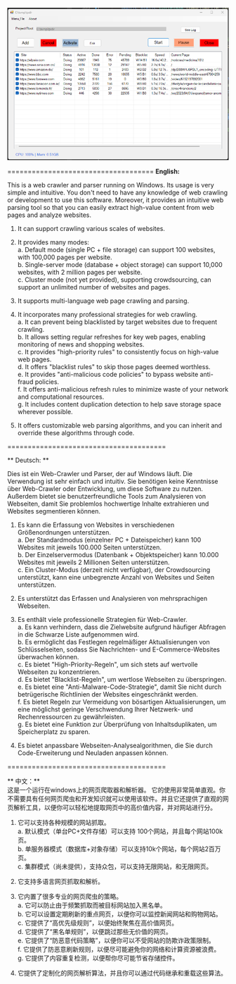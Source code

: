 ![App UI](/SiteTaskList.png)


====================================
**English:**

This is a web crawler and parser running on Windows. Its usage is very simple and intuitive. You don't need to have any knowledge of web crawling or development to use this software. Moreover, it provides an intuitive web parsing tool so that you can easily extract high-value content from web pages and analyze websites.

1. It can support crawling various scales of websites.  
2. It provides many modes:  
    a. Default mode (single PC + file storage) can support 100 websites, with 100,000 pages per website.   
    b. Single-server mode (database + object storage) can support 10,000 websites, with 2 million pages per website.  
    c. Cluster mode (not yet provided), supporting crowdsourcing, can support an unlimited number of websites and pages.  
   

4. It supports multi-language web page crawling and parsing.

5. It incorporates many professional strategies for web crawling.  
    a. It can prevent being blacklisted by target websites due to frequent crawling.  
    b. It allows setting regular refreshes for key web pages, enabling monitoring of news and shopping websites.  
    c. It provides "high-priority rules" to consistently focus on high-value web pages.  
    d. It offers "blacklist rules" to skip those pages deemed worthless.  
    e. It provides "anti-malicious code policies" to bypass website anti-fraud policies.  
    f. It offers anti-malicious refresh rules to minimize waste of your network and computational resources.  
    g. It includes content duplication detection to help save storage space wherever possible.  

6. It offers customizable web parsing algorithms, and you can inherit and override these algorithms through code.


=======================================


** Deutsch: **  

Dies ist ein Web-Crawler und Parser, der auf Windows läuft. Die Verwendung ist sehr einfach und intuitiv. Sie benötigen keine Kenntnisse über Web-Crawler oder Entwicklung, um diese Software zu nutzen. Außerdem bietet sie benutzerfreundliche Tools zum Analysieren von Webseiten, damit Sie problemlos hochwertige Inhalte extrahieren und Websites segmentieren können.


1. Es kann die Erfassung von Websites in verschiedenen Größenordnungen unterstützen.  
     a. Der Standardmodus (einzelner PC + Dateispeicher) kann 100 Websites mit jeweils 100.000 Seiten unterstützen.  
     b. Der Einzelservermodus (Datenbank + Objektspeicher) kann 10.000 Websites mit jeweils 2 Millionen Seiten unterstützen.  
     c. Ein Cluster-Modus (derzeit nicht verfügbar), der Crowdsourcing unterstützt, kann eine unbegrenzte Anzahl von Websites und Seiten unterstützen.  


2. Es unterstützt das Erfassen und Analysieren von mehrsprachigen Webseiten.

3. Es enthält viele professionelle Strategien für Web-Crawler.  
     a. Es kann verhindern, dass die Zielwebsite aufgrund häufiger Abfragen in die Schwarze Liste aufgenommen wird.  
     b. Es ermöglicht das Festlegen regelmäßiger Aktualisierungen von Schlüsselseiten, sodass Sie Nachrichten- und E-Commerce-Websites überwachen können.  
     c. Es bietet "High-Priority-Regeln", um sich stets auf wertvolle Webseiten zu konzentrieren.  
     d. Es bietet "Blacklist-Regeln", um wertlose Webseiten zu überspringen.  
     e. Es bietet eine "Anti-Malware-Code-Strategie", damit Sie nicht durch betrügerische Richtlinien der Websites eingeschränkt werden.  
     f. Es bietet Regeln zur Vermeidung von bösartigen Aktualisierungen, um eine möglichst geringe Verschwendung Ihrer Netzwerk- und Rechenressourcen zu gewährleisten.  
     g. Es bietet eine Funktion zur Überprüfung von Inhaltsduplikaten, um Speicherplatz zu sparen.  

4. Es bietet anpassbare Webseiten-Analysealgorithmen, die Sie durch Code-Erweiterung und Neuladen anpassen können.  


=======================================


** 中文：**  
这是一个运行在windows上的网页爬取器和解析器。 它的使用非常简单直观。你不需要具有任何网页爬虫和开发知识就可以使用该软件。并且它还提供了直观的网页解析工具，以便你可以轻松地提取网页中的高价值内容，并对网站进行分。  

1. 它可以支持各种规模的网站抓取。  
     a. 默认模式（单台PC+文件存储）可以支持 100个网站，并且每个网站100k页。  
     b. 单服务器模式（数据库+对象存储）可以支持10k个网站，每个网站2百万页。  
     c. 集群模式（尚未提供），支持众包，可以支持无限网站，和无限网页。  

2. 它支持多语言网页抓取和解析。

3. 它内置了很多专业的网页爬虫的策略。  
     a. 它可以防止由于频繁抓取而被目标网站加入黑名单。  
     b. 它可以设置定期刷新的重点网页，以便你可以监控新闻网站和购物网站。  
     c. 它提供了“高优先级规则”，以便始终聚焦在高价值网页。  
     d. 它提供了“黑名单规则”，以便跳过那些无价值的网页。  
     e. 它提供了“防恶意代码策略”，以便你可以不受网站的防欺诈政策限制。  
     f. 它提供了防恶意刷新规则，以便尽可能避免你的网络和计算资源被浪费。  
     g. 它提供了内容重复检测，以便帮你尽可能节省存储控件。  

4. 它提供了定制化的网页解析算法，并且你可以通过代码继承和重载这些算法。  
